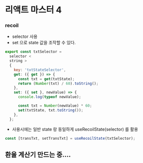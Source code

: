 # 리액트 마스터 4

### recoil

- selector 사용
- set 으로 state 값을 조작할 수 있다.

```js
export const txtSelector =
  selector <
  string >
  {
    key: 'txtStateSelector',
    get: ({ get }) => {
      const txt = get(txtState);
      return (Number(txt) / 60).toString();
    },
    set: ({ set }, newValue) => {
      console.log(typeof newValue);

      const txt = Number(newValue) * 60;
      set(txtState, txt.toString());
    },
  };
```

- 사용시에는 일반 state 랑 동일하게 useRecoilState(selector) 를 활용

```js
const [transTxt, setTransTxt] = useRecoilState(txtSelector);
```

## 환율 계산기 만드는 중....
